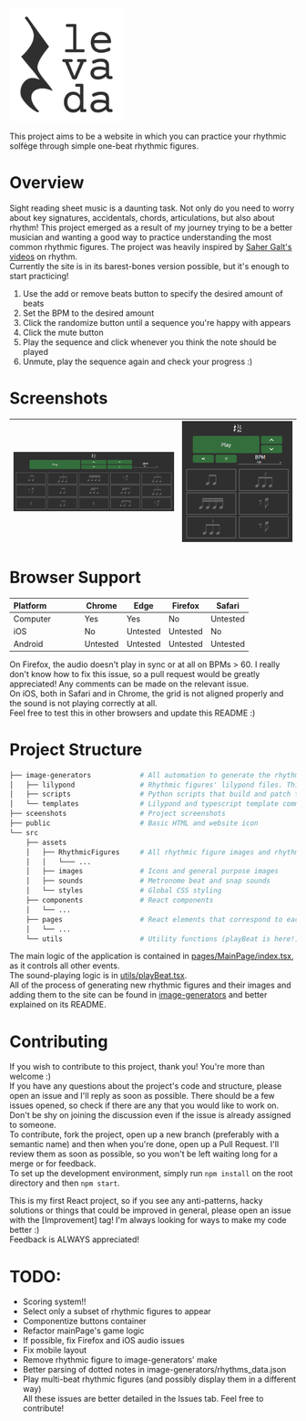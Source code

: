 <img src="/src/assets/images/levada-logo-black.svg" height="200px"/>

This project aims to be a website in which you can practice your rhythmic solfège through simple
one-beat rhythmic figures.  
  
# Overview  
Sight reading sheet music is a daunting task. Not only do you need to worry about key signatures, accidentals, chords, articulations, but also about rhythm! This project emerged as a result of my journey trying to be a better musician and wanting a good way to practice understanding the most common rhythmic figures. The project was heavily inspired by [Saher Galt's videos](https://www.youtube.com/watch?v=Y5_27Gc28ls&list=PLL_-wssODcBPiAtEQYgAMWLj2WJdMvYlm) on rhythm.  
Currently the site is in its barest-bones version possible, but it's enough to start practicing!  
1. Use the add or remove beats button to specify the desired amount of beats  
2. Set the BPM to the desired amount  
3. Click the randomize button until a sequence you're happy with appears  
4. Click the mute button  
5. Play the sequence and click whenever you think the note should be played  
6. Unmute, play the sequence again and check your progress :)  

# Screenshots  
![Desktop screenshot](/screenshots/desktop_screenshot.png) | ![Mobile screenshot](/screenshots/mobile_screenshot.png)  
--------------------------------------------------------------|------------------------------------------------------------- 
# Browser Support  
Platform &nbsp; &nbsp; &nbsp; &nbsp; &nbsp; &nbsp; &nbsp;| Chrome | Edge | Firefox | Safari  
---------|-------|------|---------|-------  
Computer         | Yes | Yes | No | Untested  
iOS              | No  | Untested   | Untested  | No  
Android          | Untested | Untested | Untested | Untested  

On Firefox, the audio doesn't play in sync or at all on BPMs > 60. I really don't know how to fix this issue, so a pull request would be greatly appreciated! Any comments can be made on the relevant issue.  
On iOS, both in Safari and in Chrome, the grid is not aligned properly and the sound is not playing correctly at all.  
Feel free to test this in other browsers and update this README :)  
  
# Project Structure  
```bash
├── image-generators            # All automation to generate the rhythmic figure images and specify the way they will be played 
│   ├── lilypond                # Rhythmic figures' lilypond files. This directory is completely optional.
│   ├── scripts                 # Python scripts that build and patch the corresponding template and index files
│   └── templates               # Lilypond and typescript template common to all rhythmic figures
├── sceenshots                  # Project screenshots
├── public                      # Basic HTML and website icon
└── src                         
    ├── assets                  
    │   ├── RhythmicFigures     # All rhythmic figure images and rhythm specifications (as per image-generators/rhythms_data.json)
    │   │   └─── ...
    │   ├── images              # Icons and general purpose images
    │   ├── sounds              # Metronome beat and snap sounds
    │   └── styles              # Global CSS styling
    ├── components              # React components
    │   └── ...
    ├── pages                   # React elements that correspond to each page
    │   └── ...
    └── utils                   # Utility functions (playBeat is here!)
```  
The main logic of the application is contained in [pages/MainPage/index.tsx](/src/pages/MainPage/index.tsx), as it controls all other events.  
The sound-playing logic is in [utils/playBeat.tsx](/src/utils/playBeat.tsx).  
All of the process of generating new rhythmic figures and their images and adding them to the site can be found in [image-generators](/image-generators) and better explained on its README.  

# Contributing  
If you wish to contribute to this project, thank you! You're more than welcome :)  
If you have any questions about the project's code and structure, please open an issue and I'll reply as soon as possible. There should be a few issues opened, so check if there are any that you would like to work on. Don't be shy on joining the discussion even if the issue is already assigned to someone.  
To contribute, fork the project, open up a new branch (preferably with a semantic name) and then when you're done, open up a Pull Request. I'll review them as soon as possible, so you won't be left waiting long for a merge or for feedback.  
To set up the development environment, simply run `npm install` on the root directory and then `npm start`.  
  
This is my first React project, so if you see any anti-patterns, hacky solutions or things that could be improved in general, please open an issue with the \[Improvement\] tag! I'm always looking for ways to make my code better :)  
Feedback is ALWAYS appreciated!  

# TODO:  
- Scoring system!!  
- Select only a subset of rhythmic figures to appear  
- Componentize buttons container  
- Refactor mainPage's game logic  
- If possible, fix Firefox and iOS audio issues  
- Fix mobile layout  
- Remove rhythmic figure to image-generators' make  
- Better parsing of dotted notes in image-generators/rhythms_data.json  
- Play multi-beat rhythmic figures (and possibly display them in a different way)  
All these issues are better detailed in the Issues tab. Feel free to contribute!
